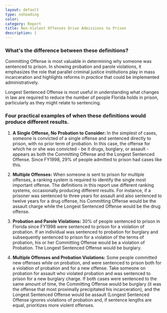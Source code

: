 ```yaml
---
layout: default
type: noheading
color:
category: Report
title: Non-Violent Offenses Drive Admissions to Prison
description: |
---
```

### What's the difference between these definitions?
Committing Offense is most valuable in determining why someone
was sentenced to prison. In showing probation and parole violations,
it emphasizes the role that parallel criminal justice institutions play in mass incarceration
and highlights reforms in _practice_ that could be implemented administratively.

Longest Sentenced Offense is most useful in understanding what changes in law
are required to reduce the number of people Florida holds in prison, particularly as they
might relate to sentencing.

### Four practical examples of when these definitions would produce different results.
1. **A Single Offense, No Probation to Consider:** In the simplest of cases, someone is convicted of a single offense and sentenced directly to prison, with no prior term of probation. In this case, the offense for which he or she was convicted - be it drugs, burglary, or assault - appears as both the Committing Offense and the Longest Sentenced Offense. Since FY1998, 29% of people admitted to prison had cases like this.

2. **Multiple Offenses:** When someone is sent to prison for multiple offenses, a ranking system is required to identify the single most important offense. The definitions in this report use different ranking systems, occasionally producing different results. For instance, if a prisoner was sentenced to three years for assault and also sentenced to twelve years for a drug offense, his Committing Offense would be the assault charge while the Longest Sentenced Offense would be the drug offense.

3. **Probation and Parole Violations:** 30% of people sentenced to prison in Florida since FY1998 were sentenced to prison for a violation of probation. If an individual was sentenced to probation for burglary and subsequently sentenced to prison for a violation of the terms of probation, his or her Committing Offense would be a violation of Probation. The Longest Sentenced Offense would be burglary.

4. **Multiple Offenses and Probation Violations:** Some people committed new offenses while on probation, and were sentenced to prison both for a violation of probation and for a new offense. Take someone on probation for assault who violated probation and was sentenced to prison for a new burglary charge. If both cases were sentenced to the same amount of time, the Committing Offense would be burglary (it was the offense that most proximally precipitated his incarceration), and the Longest Sentenced Offense would be assault (Longest Sentenced Offense ignores violations of probation and, if sentence lengths are equal, prioritizes more violent offenses.

